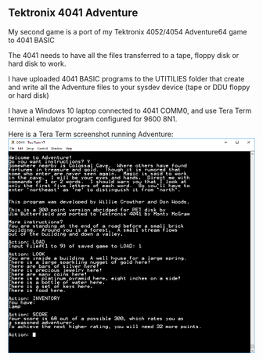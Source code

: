 Tektronix 4041 Adventure
----------
My second game is a port of my Tektronix 4052/4054 Adventure64 game to 4041 BASIC

The 4041 needs to have all the files transferred to a tape, floppy disk or hard disk to work.

I have uploaded 4041 BASIC programs to the UTITILIES folder that create and write all the Adventure files to your sysdev device (tape or DDU floppy or hard disk)

I have a Windows 10 laptop connected to 4041 COMM0, and use Tera Term terminal emulator program configured for 9600 8N1.

Here is a Tera Term screenshot running Adventure:
![Adventure Screenshot](./Screenshots/Loaded%20SAVE%20game%201.png)
